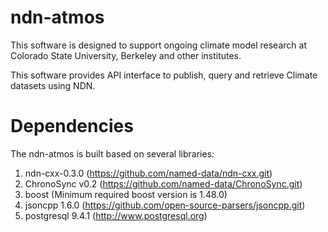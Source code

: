 ndn-atmos
=========

 This software is designed to support ongoing climate model research at Colorado State University,
 Berkeley and other institutes.

 This software provides API interface to publish, query and retrieve Climate datasets using NDN.

Dependencies
============

 The ndn-atmos is built based on several libraries:
 1. ndn-cxx-0.3.0 (https://github.com/named-data/ndn-cxx.git)
 2. ChronoSync v0.2 (https://github.com/named-data/ChronoSync.git)
 3. boost (Minimum required boost version is 1.48.0)
 4. jsoncpp 1.6.0 (https://github.com/open-source-parsers/jsoncpp.git)
 5. postgresql 9.4.1 (http://www.postgresql.org)
